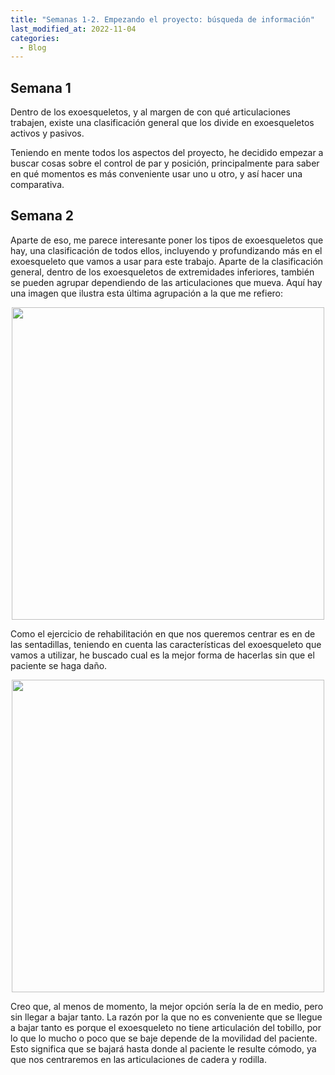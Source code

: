 ```yaml
---
title: "Semanas 1-2. Empezando el proyecto: búsqueda de información"
last_modified_at: 2022-11-04
categories:
  - Blog
---
```

## Semana 1

Dentro de los exoesqueletos, y al margen de con qué articulaciones trabajen, existe una clasificación general que los divide en exoesqueletos activos y pasivos.

Teniendo en mente todos los aspectos del proyecto, he decidido empezar a buscar cosas sobre el control de par y posición, principalmente para saber en qué momentos es más conveniente usar uno u otro, y así hacer una comparativa.

## Semana 2

Aparte de eso, me parece interesante poner los tipos de exoesqueletos que hay, una clasificación de todos ellos, incluyendo y profundizando más en el exoesqueleto que vamos a usar para este trabajo. Aparte de la clasificación general, dentro de los exoesqueletos de extremidades inferiores, también se pueden agrupar dependiendo de las articulaciones que mueva. Aquí hay una imagen que ilustra esta última agrupación a la que me refiero:

<p align="center">
<img src="/2022-tfg-veronica-tornero/images/Different kinds of multi-joint exoskeletons.png" width="500"/>
</p>

Como el ejercicio de rehabilitación en que nos queremos centrar es en de las sentadillas, teniendo en cuenta las características del exoesqueleto que vamos a utilizar, he buscado cual es la mejor forma de hacerlas sin que el paciente se haga daño.

<p align="center">
<img src="/2022-tfg-veronica-tornero/images/diferentes formas de hacer sentadillas_buena.png" width="500"/>
</p>

Creo que, al menos de momento, la mejor opción sería la de en medio, pero sin llegar a bajar tanto. La razón por la que no es conveniente que se llegue a bajar tanto es porque el exoesqueleto no tiene articulación del tobillo, por lo que lo mucho o poco que se baje depende de la movilidad del paciente. Esto significa que se bajará hasta donde al paciente le resulte cómodo, ya que nos centraremos en las articulaciones de cadera y rodilla.
